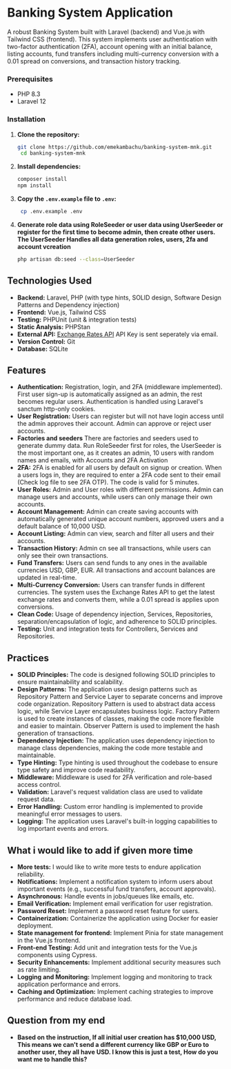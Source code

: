 # Banking System Application

A robust Banking System built with Laravel (backend) and Vue.js with Tailwind CSS (frontend). This system implements user authentication with two-factor authentication (2FA), account opening with an initial balance, listing accounts, fund transfers including multi-currency conversion with a 0.01 spread on conversions, and transaction history tracking.

### Prerequisites
- PHP 8.3
- Laravel 12

### Installation
1. **Clone the repository:**
   ```bash
   git clone https://github.com/emekambachu/banking-system-mnk.git
    cd banking-system-mnk
    ```
2. **Install dependencies:**
   ```bash
   composer install
   npm install
   ```
3. **Copy the `.env.example` file to `.env`:**
   ```bash
    cp .env.example .env
    ```
4. **Generate role data using RoleSeeder or user data using UserSeeder or register for the first time to become admin, then create other users. The UserSeeder Handles all data generation roles, users, 2fa and account vcreation**
   ```bash
   php artisan db:seed --class=UserSeeder
   ```

## Technologies Used
- **Backend:** Laravel, PHP (with type hints, SOLID design, Software Design Patterns and Dependency injection)
- **Frontend:** Vue.js, Tailwind CSS
- **Testing:** PHPUnit (unit & integration tests)
- **Static Analysis:** PHPStan
- **External API:** [Exchange Rates API](https://exchangeratesapi.io/) API Key is sent seperately via email.
- **Version Control:** Git
- **Database:** SQLite

## Features
- **Authentication:** Registration, login, and 2FA (middleware implemented). First user sign-up is automatically assigned as an admin, the rest becomes regular users. Authentication is handled using Laravel's sanctum http-only cookies.
- **User Registration:** Users can register but will not have login access until the admin approves their account. Admin can approve or reject user accounts.
- **Factories and seeders** There are factories and seeders used to generate dummy data. Run RoleSeeder first for roles, the UserSeeder is the most important one, as it creates an admin, 10 users with random names and emails, with Accounts and 2FA Activation
- **2FA:** 2FA is enabled for all users by default on signup or creation. When a users logs in, they are required to enter a 2FA code sent to their email (Check log file to see 2FA OTP). The code is valid for 5 minutes.
- **User Roles:** Admin and User roles with different permissions. Admin can manage users and accounts, while users can only manage their own accounts.
- **Account Management:** Admin can create saving accounts with automatically generated unique account numbers, approved users and a default balance of 10,000 USD.
- **Account Listing:** Admin can view, search and filter all users and their accounts.
- **Transaction History:** Admin cn see all transactions, while users can only see their own transactions.
- **Fund Transfers:** Users can send funds to any ones in the available currencies USD, GBP, EUR. All transactions and account balances are updated in real-time.
- **Multi-Currency Conversion:** Users can transfer funds in different currencies. The system uses the Exchange Rates API to get the latest exchange rates and converts them, while a 0.01 spread is applies upon conversions.
- **Clean Code:** Usage of dependency injection, Services, Repositories, separation/encapsulation of logic, and adherence to SOLID principles.
- **Testing:** Unit and integration tests for Controllers, Services and Repositories.

## Practices
- **SOLID Principles:** The code is designed following SOLID principles to ensure maintainability and scalability.
- **Design Patterns:** The application uses design patterns such as Repository Pattern and Service Layer to separate concerns and improve code organization. Repository Pattern is used to abstract data access logic, while Service Layer encapsulates business logic. Factory Pattern is used to create instances of classes, making the code more flexible and easier to maintain. Observer Pattern is used to implement the hash generation of transactions.
- **Dependency Injection:** The application uses dependency injection to manage class dependencies, making the code more testable and maintainable.
- **Type Hinting:** Type hinting is used throughout the codebase to ensure type safety and improve code readability.
- **Middleware:** Middleware is used for 2FA verification and role-based access control.
- **Validation:** Laravel's request validation class are used to validate request data.
- **Error Handling:** Custom error handling is implemented to provide meaningful error messages to users.
- **Logging:** The application uses Laravel's built-in logging capabilities to log important events and errors.

## What i would like to add if given more time
- **More tests:** I would like to write more tests to endure application reliability.
- **Notifications:** Implement a notification system to inform users about important events (e.g., successful fund transfers, account approvals).
- **Asynchronous:** Handle events in jobs/queues like emails, etc.
- **Email Verification:** Implement email verification for user registration.
- **Password Reset:** Implement a password reset feature for users.
- **Containerization:** Containerize the application using Docker for easier deployment.
- **State management for frontend:** Implement Pinia for state management in the Vue.js frontend.
- **Front-end Testing:** Add unit and integration tests for the Vue.js components using Cypress.
- **Security Enhancements:** Implement additional security measures such as rate limiting.
- **Logging and Monitoring:** Implement logging and monitoring to track application performance and errors.
- **Caching and Optimization:** Implement caching strategies to improve performance and reduce database load.

## Question from my end
- **Based on the instruction, If all initial user creation has $10,000 USD, This means we can't send a different currency like GBP or Euro to another user, they all have USD. I know this is just a test, How do you want me to handle this?**
